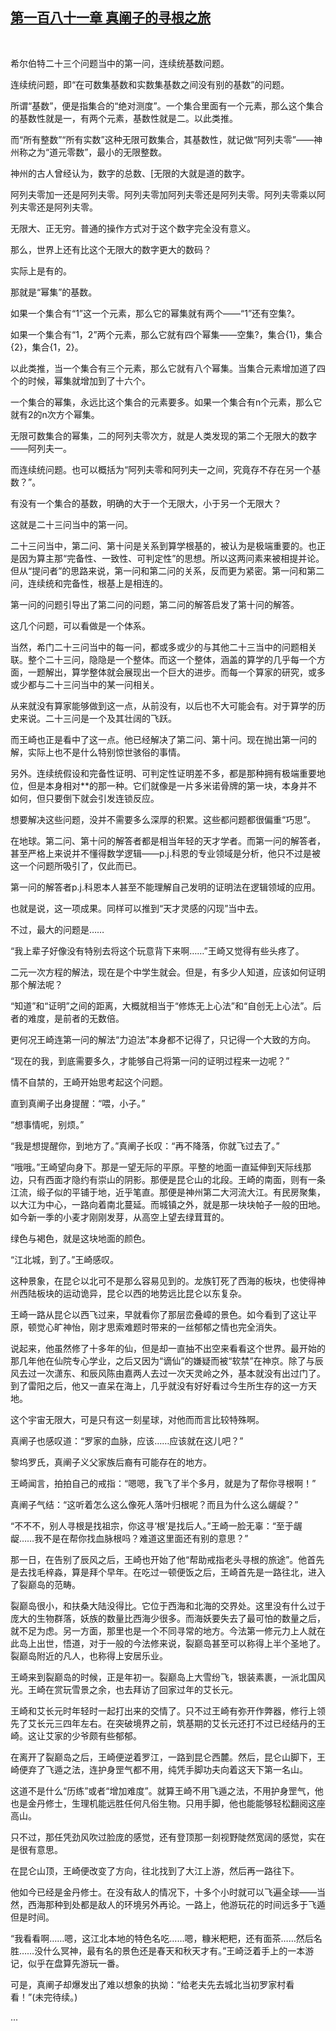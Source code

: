 ## [第一百八十一章 真阐子的寻根之旅](https://www.xxbiquge.com/11_11207/9056914.html)
﻿

  希尔伯特二十三个问题当中的第一问，连续统基数问题。

  连续统问题，即“在可数集基数和实数集基数之间没有别的基数”的问题。

  所谓“基数”，便是指集合的“绝对测度”。一个集合里面有一个元素，那么这个集合的基数性就是一，有两个元素，基数性就是二。以此类推。

  而“所有整数”“所有实数”这种无限可数集合，其基数性，就记做“阿列夫零”——神州称之为“道元零数”，最小的无限整数。

  神州的古人曾经认为，数字的总数、[无限的大就是道的数字。

  阿列夫零加一还是阿列夫零。阿列夫零加阿列夫零还是阿列夫零。阿列夫零乘以阿列夫零还是阿列夫零。

  无限大、正无穷。普通的操作方式对于这个数字完全没有意义。

  那么，世界上还有比这个无限大的数字更大的数码？

  实际上是有的。

  那就是“幂集”的基数。

  如果一个集合有“1”这一个元素，那么它的幂集就有两个——“1”还有空集?。

  如果一个集合有“1，2”两个元素，那么它就有四个幂集——空集?，集合{1}，集合{2}，集合{1，2}。

  以此类推，当一个集合有三个元素，那么它就有八个幂集。当集合元素增加道了四个的时候，幂集就增加到了十六个。

  一个集合的幂集，永远比这个集合的元素要多。如果一个集合有n个元素，那么它就有2的n次方个幂集。

  无限可数集合的幂集，二的阿列夫零次方，就是人类发现的第二个无限大的数字——阿列夫一。

  而连续统问题。也可以概括为“阿列夫零和阿列夫一之间，究竟存不存在另一个基数？”。

  有没有一个集合的基数，明确的大于一个无限大，小于另一个无限大？

  这就是二十三问当中的第一问。

  二十三问当中，第二问、第十问是关系到算学根基的，被认为是极端重要的。也正是因为算主那“完备性、一致性、可判定性”的思想。所以这两问素来被相提并论。但从“提问者”的思路来说，第一问和第二问的关系，反而更为紧密。第一问和第二问，连续统和完备性，根基上是相连的。

  第一问的问题引导出了第二问的问题，第二问的解答启发了第十问的解答。

  这几个问题，可以看做是一个体系。

  当然，希门二十三问当中的每一问，都或多或少的与其他二十三当中的问题相关联。整个二十三问，隐隐是一个整体。而这一个整体，涵盖的算学的几乎每一个方面，一题解出，算学整体就会展现出一个巨大的进步。而每一个算家的研究，或多或少都与二十三问当中的某一问相关。

  从来就没有算家能够做到这一点，从前没有，以后也不大可能会有。对于算学的历史来说。二十三问是一个及其壮阔的飞跃。

  而王崎也正是看中了这一点。他已经解决了第二问、第十问。现在抛出第一问的解，实际上也不是什么特别惊世骇俗的事情。

  另外。连续统假设和完备性证明、可判定性证明差不多，都是那种拥有极端重要地位，但是本身相对**的那一种。它们就像是一片多米诺骨牌的第一块，本身并不如何，但只要倒下就会引发连锁反应。

  想要解决这些问题，没并不需要多么深厚的积累。这些都问题都很偏重“巧思”。

  在地球。第二问、第十问的解答者都是相当年轻的天才学者。而第一问的解答者，甚至严格上来说并不懂得数学逻辑——p.j.科恩的专业领域是分析，他只不过是被这一个问题所吸引了，仅此而已。

  第一问的解答者p.j.科恩本人甚至不能理解自己发明的证明法在逻辑领域的应用。

  也就是说，这一项成果。同样可以推到“天才灵感的闪现”当中去。

  不过，最大的问题是……

  “我上辈子好像没有特别去将这个玩意背下来啊……”王崎又觉得有些头疼了。

  二元一次方程的解法，现在是个中学生就会。但是，有多少人知道，应该如何证明那个解法呢？

  “知道”和“证明”之间的距离，大概就相当于“修炼无上心法”和“自创无上心法”。后者的难度，是前者的无数倍。

  更何况王崎连第一问的解法“力迫法”本身都不记得了，只记得一个大致的方向。

  “现在的我，到底需要多久，才能够自己将第一问的证明过程来一边呢？”

  情不自禁的，王崎开始思考起这个问题。

  直到真阐子出身提醒：“喂，小子。”

  “想事情呢，别烦。”

  “我是想提醒你，到地方了。”真阐子长叹：“再不降落，你就飞过去了。”

  “哦哦。”王崎望向身下。那是一望无际的平原。平整的地面一直延伸到天际线那边，只有西面才隐约有崇山的阴影。那便是昆仑山的北段。王崎的南面，则有一条江流，缎子似的平铺于地，近乎笔直。那便是神州第二大河流大江。有民房聚集，以大江为中心，一路向着南北蔓延。而城镇之外，就是那一块块帕子一般的田地。如今新一季的小麦才刚刚发芽，从高空上望去绿茸茸的。

  绿色与褐色，就是这块地面的颜色。

  “江北城，到了。”王崎感叹。

  这种景象，在昆仑以北可不是那么容易见到的。龙族钉死了西海的板块，也使得神州西陆板块的运动诡异，昆仑以西的地势远比昆仑以东复杂。

  王崎一路从昆仑以西飞过来，早就看你了那层峦叠嶂的景色。如今看到了这让平原，顿觉心旷神怡，刚才思索难题时带来的一丝郁郁之情也完全消失。

  说起来，他虽然修了十多年的仙，但是却一直抽不出空来看看这个世界。最开始的那几年他在仙院专心学业，之后又因为“谪仙”的嫌疑而被“软禁”在神京。除了与辰风去过一次潇东、和辰风陈由嘉两人去过一次天灵岭之外，基本就没有出过门了。到了雷阳之后，他又一直呆在海上，几乎就没有好好看过今生所生存的这一方天地。

  这个宇宙无限大，可是只有这一刻星球，对他而而言比较特殊啊。

  真阐子也感叹道：“罗家的血脉，应该……应该就在这儿吧？”

  黎坞罗氏，真阐子义父家族后裔有可能存在的地方。

  王崎闻言，拍拍自己的戒指：“嗯嗯，我飞了半个多月，就是为了帮你寻根啊！”

  真阐子气结：“这听着怎么这么像死人落叶归根呢？而且为什么这么龌龊？”

  “不不不，别人寻根是找祖宗，你这寻‘根’是找后人。”王崎一脸无辜：“至于龌龊……我不是在帮你找血脉根吗？难道这里面还有别的意思？”

  那一日，在告别了辰风之后，王崎也开始了他“帮助戒指老头寻根的旅途”。他首先是去找毛梓淼，算是拜个早年。在吃过一顿便饭之后，王崎首先是一路往北，进入了裂巅岛的范畴。

  裂巅岛很小，和扶桑大陆没得比。它位于西海和北海的交界处。这里没有什么过于庞大的生物群落，妖族的数量比西海少很多。而海妖要失去了最可怕的数量之后，就不足为虑。另一方面，那里也是一个不同寻常的地方。今法第一修元力上人就在此岛上出世，悟道，对于一般的今法修来说，裂巅岛甚至可以称得上半个圣地了。裂巅岛附近的凡人，也称得上安居乐业。

  王崎来到裂巅岛的时候，正是年初一。裂巅岛上大雪纷飞，银装素裹，一派北国风光。王崎在赏玩雪景之余，也去拜访了回家过年的艾长元。

  王崎和艾长元时年轻时一起打出来的交情了。只不过王崎有弥开作弊器，修行上领先了艾长元三四年左右。在突破境界之前，筑基期的艾长元还打不过已经结丹的王崎。这让艾家的少爷颇有些郁郁。

  在离开了裂巅岛之后，王崎便逆着罗江，一路到昆仑西麓。然后，昆仑山脚下，王崎便弃了飞遁之法，连护身罡气都不用，纯凭手脚功夫向着这天下第一名山。

  这道不是什么“历练”或者“增加难度”。就算王崎不用飞遁之法，不用护身罡气，他也是金丹修士，生理机能远胜任何凡俗生物。只用手脚，他也能能够轻松翻阅这座高山。

  只不过，那任凭劲风吹过脸庞的感觉，还有登顶那一刻视野陡然宽阔的感觉，实在是很有意思。

  在昆仑山顶，王崎便改变了方向，往北找到了大江上游，然后再一路往下。

  他如今已经是金丹修士。在没有敌人的情况下，十多个小时就可以飞遍全球——当然，西海那种到处都是敌人的环境另外再论。一路上，他游玩花的时间远多于飞遁但是时间。

  “我看看啊……嗯，这江北本地的特色名吃……嗯，糠米粑粑，还有面茶……然后名胜……没什么冥神，最有名的景色还是春天和秋天才有。”王崎泛着手上的一本游记，似乎在盘算先游玩一番。

  可是，真阐子却爆发出了难以想象的执拗：“给老夫先去城北当初罗家村看看！”(未完待续。)

  ...  
